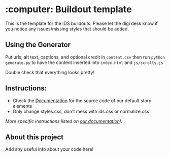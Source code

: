 <h1>:computer: Buildout template</h1>
This is the template for the IDS buildouts. Please let the digi desk know if you notice any issues/missing styles that should be added.

<h2>Using the Generator</h2>

Put urls, alt text, captions, and optional credit in `content.csv`
then run `python generate.py` to have the content inserted into `index.html` and `js/scrolly.js`

Double check that everything looks pretty!


<h2>Instructions:</h2>
<ul>
  <li>Check the <a href="https://www.notion.so/Buildout-Documentation-4e36a30949d149e5bb074a753a88a910">Documentation</a> for the source code of our default story elements</li>
  <li>Only change styles.css, don't mess with ids.css or normalize.css</li>
</ul>
<em>More specific instructions listed on <a href="https://www.notion.so/invite/17d2acf01007e49087f6ed4138c3f874fd9d3cca">our documentation</a>!.</em>

<h2>About this project</h2>
<p>Add any useful info about your code here! </p>

